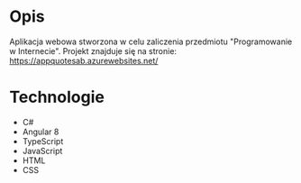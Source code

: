 # Opis

Aplikacja webowa stworzona w celu zaliczenia  przedmiotu "Programowanie w Internecie". Projekt znajduje się na stronie: https://appquotesab.azurewebsites.net/



# Technologie
* C#
* Angular 8 
* TypeScript
* JavaScript
* HTML
* CSS
